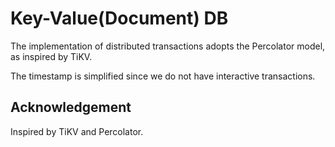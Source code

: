 # Key-Value(Document) DB

The implementation of distributed transactions adopts the Percolator model,
as inspired by TiKV.

The timestamp is simplified since we do not have interactive transactions.


## Acknowledgement

Inspired by TiKV and Percolator.
